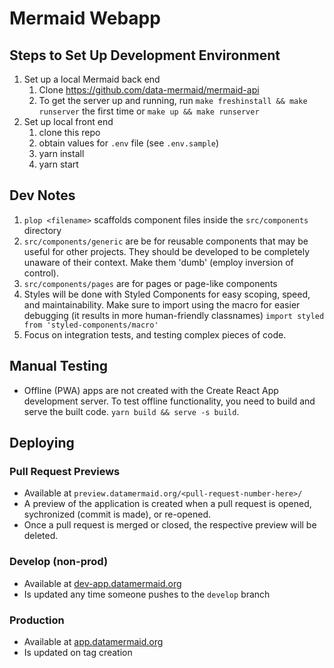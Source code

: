 # Mermaid Webapp

## Steps to Set Up Development Environment

1. Set up a local Mermaid back end
   1. Clone https://github.com/data-mermaid/mermaid-api
   1. To get the server up and running, run `make freshinstall && make runserver` the first time or `make up && make runserver`
1. Set up local front end
   1. clone this repo
   1. obtain values for `.env` file (see `.env.sample`)
   1. yarn install
   1. yarn start

## Dev Notes

1. `plop <filename>` scaffolds component files inside the `src/components` directory
1. `src/components/generic` are be for reusable components that may be useful for other projects. They should be developed to be completely unaware of their context. Make them 'dumb' (employ inversion of control).
1. `src/components/pages` are for pages or page-like components
1. Styles will be done with Styled Components for easy scoping, speed, and maintainability. Make sure to import using the macro for easier debugging (it results in more human-friendly classnames) `import styled from 'styled-components/macro'`
1. Focus on integration tests, and testing complex pieces of code.

## Manual Testing

- Offline (PWA) apps are not created with the Create React App development server. To test offline functionality, you need to build and serve the built code. `yarn build && serve -s build`.

## Deploying

### Pull Request Previews
- Available at `preview.datamermaid.org/<pull-request-number-here>/`
- A preview of the application is created when a pull request is opened, sychronized (commit is made), or re-opened.
- Once a pull request is merged or closed, the respective preview will be deleted.

### Develop (non-prod)
- Available at [dev-app.datamermaid.org](https://dev-app.datamermaid.org)
- Is updated any time someone pushes to the `develop` branch

### Production
- Available at [app.datamermaid.org](https://app.datamermaid.org)
- Is updated on tag creation
